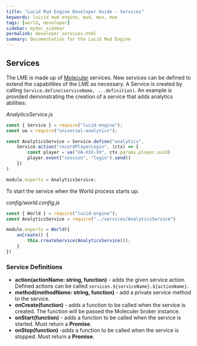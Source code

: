 ```yaml
---
title: "Lucid Mud Engine Developer Guide - Services"
keywords: luicid mud engine, mud, mux, moo
tags: [world, developer]
sidebar: mydoc_sidebar
permalink: developer_services.html
summary: Documentation for the Lucid Mud Engine
---
```


## Services
The LME is made up of [Moleculer](http://moleculer.services/) services. New services can be defined to extend the
capabilities of the LME as necessary. A Service is created by calling `Service.define(serviceName, ...definition)`. An
example is provided demonstrating the creation of a service that adds analytics abilities:

_AnalyticsService.js_
```javascript
const { Service } = require("lucid-engine");
const ua = require("universal-analytics");

const AnalyticsService = Service.define("analytics",
    Service.action("recordPlayerLogin", (ctx) => {
        const player = ua("UA-XXX-XX", ctx.params.player.uuid)
        player.event("session", "login").send()
    })
)

module.exports = AnalyticsService;
```

To start the service when the World process starts up:

_config/world.config.js_
```javascript
const { World } = require("lucid-engine");
const AnalyticsService = require("../services/AnalyticsService")

module.exports = World({
    onCreate() {
        this.createService(AnalyticsService());
    }
})
```

### Service Definitions
* **action(actionName: string, function)** - adds the given service action. Defined actions can be called 
`services.${serviceName}.${actionName}`.
* **method(methodName: string, function)** - add a private service method to the service.
* **onCreate(function)** - adds a function to be called when the service is created. The function will be passed the 
  Moleculer broker instance.
* **onStart(function)** - adds a function to be called when the service is started. Must return a **Promise**.
* **onStop(function)** -adds a function to be called when the service is stopped. Must return a **Promise**.